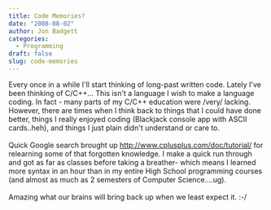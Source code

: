 ```yaml
---
title: Code Memories?
date: "2008-08-02"
author: Jon Badgett
categories:
  - Programming
draft: false
slug: code-memories
---
```


Every once in a while I'll start thinking of long-past written code. Lately I've
been thinking of C/C++... This isn't a language I wish to make a language
coding. In fact - many parts of my C/C++ education were /very/ lacking. However,
there are times when I think back to things that I could have done better,
things I really enjoyed coding (Blackjack console app with ASCII cards..heh),
and things I just plain didn't understand or care to.<br /><br />Quick Google
search brought up
<a href="http://www.cplusplus.com/doc/tutorial/">http://www.cplusplus.com/doc/tutorial/</a>
for relearning some of that forgotten knowledge. I make a quick run through and
got as far as classes before taking a breather- which means I learned more
syntax in an hour than in my entire High School programming courses (and almost
as much as 2 semesters of Computer Science....ug).<br /><br />Amazing what our
brains will bring back up when we least expect it. :-/
